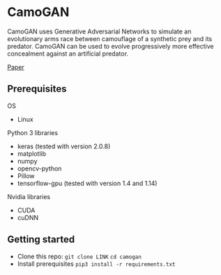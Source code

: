 # CamoGAN

CamoGAN uses Generative Adversarial Networks to simulate an evolutionary arms race between camouflage of a synthetic prey and its predator. CamoGAN can be used to evolve progressively more effective concealment against an artificial predator.

[Paper](https://www.biorxiv.org/content/10.1101/429092v2)

## Prerequisites
OS
- Linux

Python 3 libraries
- keras (tested with version 2.0.8)
- matplotlib
- numpy
- opencv-python
- Pillow
- tensorflow-gpu (tested with version 1.4 and 1.14)

Nvidia libraries
- CUDA
- cuDNN

## Getting started
- Clone this repo:
`git clone LINK`
`cd camogan`
- Install prerequisites
`pip3 install -r requirements.txt`
